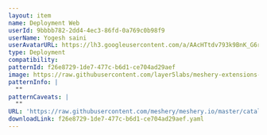 ```yaml
---
layout: item
name: Deployment Web
userId: 9bbbb782-2dd4-4ec3-86fd-0a769c0b98f9
userName: Yogesh saini
userAvatarURL: https://lh3.googleusercontent.com/a/AAcHTtdv793k9BnK_G6ryNpm4m2meNvSqFBW16N8tqhGkes=s96-c
type: Deployment
compatibility: 
patternId: f26e8729-1de7-477c-b6d1-ce704ad29aef
image: https://raw.githubusercontent.com/layer5labs/meshery-extensions-packages/master/action-assets/design-assets/f26e8729-1de7-477c-b6d1-ce704ad29aef-light.png,https://raw.githubusercontent.com/layer5labs/meshery-extensions-packages/master/action-assets/design-assets/f26e8729-1de7-477c-b6d1-ce704ad29aef-dark.png
patternInfo: |
  ""
patternCaveats: |
  ""
URL: 'https://raw.githubusercontent.com/meshery/meshery.io/master/catalog/f26e8729-1de7-477c-b6d1-ce704ad29aef.yaml'
downloadLink: f26e8729-1de7-477c-b6d1-ce704ad29aef.yaml
---
```

